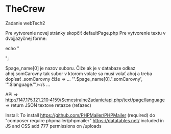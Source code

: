 # TheCrew
Zadanie webTech2

Pre vytvorenie novej stránky skopčiť defaultPage.php
Pre vytvorenie textu v dvojjazyčnej forme:

echo "<div id='idText'><script>initText(document.getElementById('idText'),'".$page_name[0]."', '".$language."')</script></div>";

$page_name[0] je nazov suboru. Čiže ak je v databaze odkaz ahoj.somCarovny tak subor v ktorom volate sa musí volať ahoj a treba dopísať .somCarovny čiže => ... '".$page_name[0].".somCarovny', '".$language."')</s ...


API => http://147.175.121.210:4159/SemestralneZadanie/api.php/text/page/language => return JSON textove retazce (reťazec)

Install:
To install https://github.com/PHPMailer/PHPMailer (required) do "composer require phpmailer/phpmailer"
https://datatables.net/ included in JS and CSS
add 777 permissions on /uploads